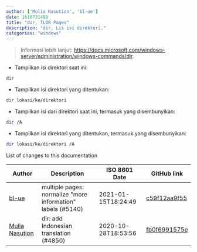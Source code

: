 ```yaml
---
author: ['Mulia Nasution', 'bl-ue']
date: 1610731489
title: "dir, TLDR Pages"
description: "dir, Lis isi direktori."
categories: "windows"
---
```

> Informasi lebih lanjut: <https://docs.microsoft.com/windows-server/administration/windows-commands/dir>.

- Tampilkan isi direktori saat ini:

```bash
dir
```

- Tampilkan isi direktori yang ditentukan:

```bash
dir lokasi/ke/direktori
```

- Tampilkan isi dari direktori saat ini, termasuk yang disembunyikan:

```bash
dir /A
```

- Tampilkan isi direktori yang ditentukan, termasuk yang disembunyikan:

```bash
dir lokasi/ke/direktori /A
```
List of changes to this documentation


Author | Description | ISO 8601 Date | GitHub link
------|-----|-----|-----
[bl-ue](mailto:54780737+bl-ue@users.noreply.github.com) | multiple pages: normalize "more information" labels (#5140) | 2021-01-15T18:24:49 | [c59f12aa9f55](https://github.com/tldr-pages/tldr/commit/c59f12aa9f55d85612ba22e4da86db293ff76977)
[Mulia Nasution](mailto:mul14@users.noreply.github.com) | dir: add Indonesian translation (#4850) | 2020-10-28T18:53:56 | [fb0f6991575e](https://github.com/tldr-pages/tldr/commit/fb0f6991575ee7eb94dc13767b6c873247bab7c0)

